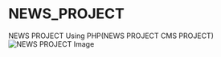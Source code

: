 # NEWS_PROJECT
NEWS PROJECT Using PHP(NEWS PROJECT CMS PROJECT)
![NEWS PROJECT Image](https://user-images.githubusercontent.com/48715906/124552291-f854f780-de50-11eb-9197-d7b9378cbe56.jpg)
